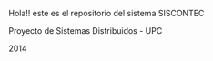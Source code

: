 Hola!! este es el repositorio del sistema SISCONTEC

Proyecto de Sistemas Distribuidos - UPC

2014

